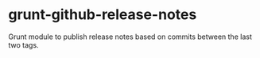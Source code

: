 # grunt-github-release-notes

Grunt module to publish release notes based on commits between the last two tags.
